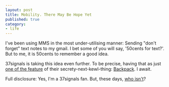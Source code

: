 ```yaml
---
layout: post
title: Mobility. There May Be Hope Yet
published: true
category:
- life
---
```

I've been using MMS in the most under-utilising manner: Sending "don't forget" text notes to my gmail. I bet some of you will say, '50cents for text?'. But to me, it is 50cents to remember a good idea.  
  
37signals is taking this idea even further. To be precise, having that as just [one of the feature](http://37signals.com/svn/archives2/backpack_preview_3_web_10_calling_web_20.php) of their secrety-next-kewl-thing: [Backpack](http://backpackit.com/). I await.  
  
Full disclosure: Yes, I'm a 37signals fan. But, these days, [who isn't](http://radar.oreilly.com/archives/2005/04/designing_from.html)?

